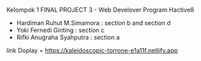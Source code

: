 Kelompok 1 FINAL PROJECT 3 - Web Develover Program Hactive8

- Hardiman Ruhut M.Simamora : section b and section d
- Yoki Fernedi Ginting : section c
- Rifki Anugraha Syahputra : section a


link Doplay = 
https://kaleidoscopic-torrone-e1a11f.netlify.app